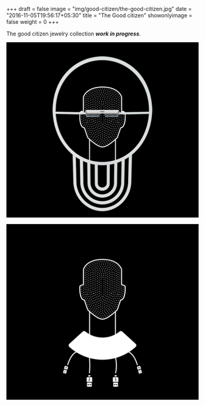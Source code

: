 +++
draft = false
image = "img/good-citizen/the-good-citizen.jpg"
date = "2016-11-05T19:56:17+05:30"
title = "The Good citizen"
showonlyimage = false
weight = 0
+++

The good citizen jewelry collection **_work in progress_**.
<!--more-->

![the good citizen](/img/good-citizen/the-good-citizen.jpg)

![the good citizen](/img/good-citizen/the-good-citizen-2.png)